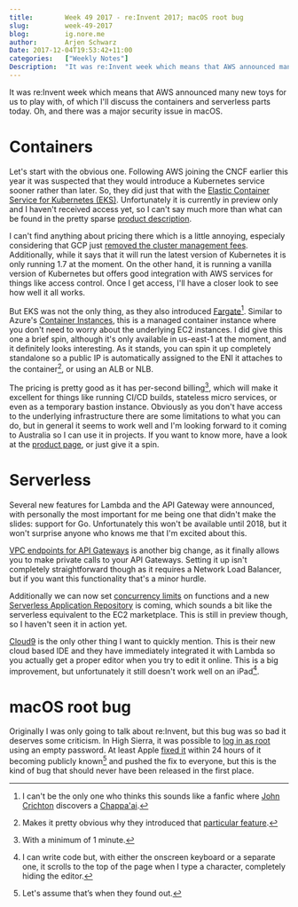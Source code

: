 ```yaml
---
title:        Week 49 2017 - re:Invent 2017; macOS root bug
slug:         week-49-2017
blog:         ig.nore.me  
author:       Arjen Schwarz  
Date: 2017-12-04T19:53:42+11:00  
categories:   ["Weekly Notes"]
Description:  "It was re:Invent week which means that AWS announced many new toys for us to play with, of which I'll discuss the containers and serverless parts today. Oh, and there was a major security issue in macOS."
---
```


It was re:Invent week which means that AWS announced many new toys for us to play with, of which I'll discuss the containers and serverless parts today.  Oh, and there was a major security issue in macOS.

# Containers

Let's start with the obvious one. Following AWS joining the CNCF earlier this year it was suspected that they would introduce a Kubernetes service sooner rather than later. So, they did just that with the [Elastic Container Service for Kubernetes (EKS)](https://aws.amazon.com/blogs/aws/amazon-elastic-container-service-for-kubernetes/). Unfortunately it is currently in preview only and I haven't received access yet, so I can't say much more than what can be found in the pretty sparse [product description](https://aws.amazon.com/eks/). 

I can't find anything about pricing there which is a little annoying, especialy considering that GCP just [removed the cluster management fees](https://cloudplatform.googleblog.com/2017/11/Cutting-Cluster-Management-Fees-on-Google-Kubernetes-Engine.html). Additionally, while it says that it will run the latest version of Kubernetes it is only running 1.7 at the moment. On the other hand, it is running a vanilla version of Kubernetes but offers good integration with AWS services for things like access control. Once I get access, I'll have a closer look to see how well it all works.

But EKS was not the only thing, as they also introduced [Fargate](https://aws.amazon.com/about-aws/whats-new/2017/11/introducing-aws-fargate-a-technology-to-run-containers-without-managing-infrastructure/)[^1]. Similar to Azure's [Container Instances](/weekly-notes/week-31-2017/), this is a managed container instance where you don't need to worry about the underlying EC2 instances. I did give this one a brief spin, although it's only available in us-east-1 at the moment, and it definitely looks interesting. As it stands, you can spin it up completely standalone so a public IP is automatically assigned to the ENI it attaches to the container[^2], or using an ALB or NLB.

The pricing is pretty good as it has per-second billing[^3], which will make it excellent for things like running CI/CD builds, stateless micro services, or even as a temporary bastion instance. Obviously as you don't have access to the underlying infrastructure there are some limitations to what you can do, but in general it seems to work well and I'm looking forward to it coming to Australia so I can use it in projects. If you want to know more, have a look at the [product page](https://aws.amazon.com/fargate/), or just give it a spin.

# Serverless

Several new features for Lambda and the API Gateway were announced, with personally the most important for me being one that didn't make the slides: support for Go. Unfortunately this won't be available until 2018, but it won't surprise anyone who knows me that I'm excited about this.

[VPC endpoints for API Gateways](https://aws.amazon.com/about-aws/whats-new/2017/11/amazon-api-gateway-supports-endpoint-integrations-with-private-vpcs/) is another big change, as it finally allows you to make private calls to your API Gateways. Setting it up isn't completely straightforward though as it requires a Network Load Balancer, but if you want this functionality that's a minor hurdle.

Additionally we can now set [concurrency limits](https://aws.amazon.com/about-aws/whats-new/2017/11/set-concurrency-limits-on-individual-aws-lambda-functions/) on functions and a new [Serverless Application Repository](https://aws.amazon.com/about-aws/whats-new/2017/11/aws-serverless-application-repository-enables-customers-to-discover-deploy-and-publish-serverless-applications/) is coming, which sounds a bit like the serverless equivalent to the EC2 marketplace. This is still in preview though, so I haven't seen it in action yet.

[Cloud9](https://aws.amazon.com/about-aws/whats-new/2017/11/introducing-aws-cloud9/) is the only other thing I want to quickly mention. This is their new cloud based IDE and they have immediately integrated it with Lambda so you actually get a proper editor when you try to edit it online. This is a big improvement, but unfortunately it still doesn't work well on an iPad[^4].

# macOS root bug

Originally I was only going to talk about re:Invent, but this bug was so bad it deserves some criticism. In High Sierra, it was possible to [log in as root](https://sixcolors.com/post/2017/11/developer-goes-public-with-macos-root-vulnerability/) using an empty password. At least Apple [fixed it](https://sixcolors.com/link/2017/11/apple-patches-macos-high-sierra-root-vulnerability/) within 24 hours of it becoming publicly known[^5] and pushed the fix to everyone, but this is the kind of bug that should never have been released in the first place.

[^1]:	I can't be the only one who thinks this sounds like a fanfic where [John Crichton](https://en.m.wikipedia.org/wiki/Farscape) discovers a [Chappa'ai](https://en.m.wikipedia.org/wiki/Stargate_(device)).

[^2]:	Makes it pretty obvious why they introduced that [particular feature](/weekly-notes/week-48-2017/).

[^3]:	With a minimum of 1 minute.

[^4]:	I can write code but, with either the onscreen keyboard or a separate one, it scrolls to the top of the page when I type a character, completely hiding the editor.

[^5]:	Let's assume that’s when they found out.
